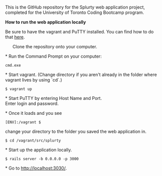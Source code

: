 This is the GitHub repository for the Splurty web application project, completed for the University of Toronto Coding Bootcamp program.

<b>How to run the web application locally</b>
<p>Be sure to have the vagrant and PuTTY installed.  You can find how to do that <a href="https://github.com/hashicorp/vagrant" target="_blank">here</a>.
  </p>
  
  <p>  
  <ul>Clone the repository onto your computer.</ul>
  </p>
  
  <p>
  * Run the Command Prompt on your computer:
  
  ```cmd.exe```
  </p>

<p>
  * Start vagrant. (Change directory if you aren't already in the folder where vagrant lives by using `cd`.)<br />
  
  ```$ vagrant up```
  </p>
  
  <p>
  * Start PuTTY by entering Host Name and Port.<br />
  Enter login and password.
  </p>
  
  <p>
  * Once it loads and you see 
  
  ```[ENV]:/vagrant $```
  
  change your directory to the folder you saved the web application in.
  
  ```$ cd /vagrant/src/splurty```
  </p>
  
  <p>
  * Start up the application locally.<br />
  
  ```$ rails server -b 0.0.0.0 -p 3000```
  </p>
  
  <p>
  * Go to <a href="http://localhost:3030/">http://localhost:3030/</a>.
  </p>
